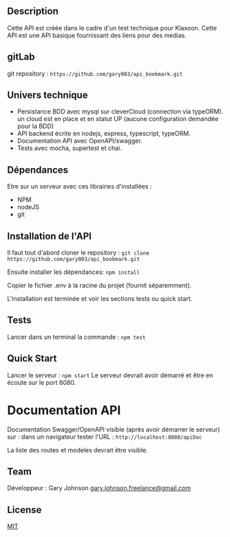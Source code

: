 ## Description

Cette API est créée dans le cadre d'un test technique pour Klaxoon.
Cette API est une API basique fournissant des liens pour des medias.

## gitLab

git repository : `https://github.com/gary003/api_bookmark.git`

## Univers technique

- Persistance BDD avec mysql sur cleverCloud (connection via typeORM).
  un cloud est en place et en statut UP (aucune configuration demandée pour la BDD)
- API backend écrite en nodejs, express, typescript, typeORM.
- Documentation API avec OpenAPI/swagger.
- Tests avec mocha, supertest et chai.

## Dépendances

Etre sur un serveur avec ces librairies d'installées :

- NPM
- nodeJS
- git

## Installation de l'API

Il faut tout d'abord cloner le repository :
`git clone https://github.com/gary003/api_bookmark.git`

Ensuite installer les dépendances:
`npm install`

Copier le fichier .env à la racine du projet (fournit séparemment).

L'installation est terminée et voir les sections tests ou quick start.

## Tests

Lancer dans un terminal la commande :
`npm test`

## Quick Start

Lancer le serveur :
`npm start`
Le serveur devrait avoir démarré et être en écoute sur le port 8080.

# Documentation API

Documentation Swagger/OpenAPI visible (après avoir démarrer le serveur) sur :
dans un navigateur tester l'URL : `http://localhost:8080/apiDoc`

La liste des routes et modeles devrait être visible.

## Team

Développeur :
Gary Johnson <gary.johnson.freelance@gmail.com>

## License

[MIT](LICENSE)
